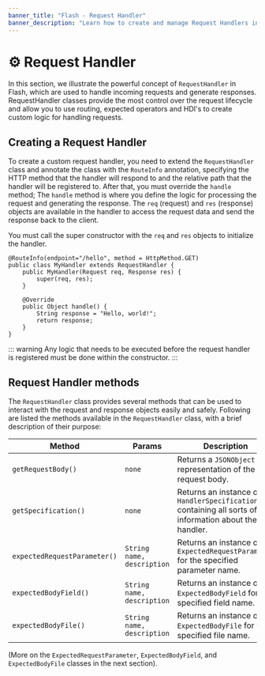 ```yaml
---
banner_title: "Flash - Request Handler"
banner_description: "Learn how to create and manage Request Handlers in Flash."
---
```


# ⚙️ Request Handler

In this section, we illustrate the powerful concept of `RequestHandler` in Flash, which are used to handle incoming requests and generate responses.
RequestHandler classes provide the most control over the request lifecycle and allow you to use routing, expected operators and HDI's to create custom logic for handling requests.

## Creating a Request Handler

To create a custom request handler, you need to extend the `RequestHandler` class and annotate the class with the `RouteInfo` annotation,
specifying the HTTP method that the handler will respond to and the relative path that the handler will be registered to.
After that, you must override the `handle` method;
The `handle` method is where you define the logic for processing the request and generating the response.
The `req` (request) and `res` (response) objects are available in the handler to access the request data and send the response back to the client.

You must call the super constructor with the `req` and `res` objects to initialize the handler.

```java{1,4}
@RouteInfo(endpoint="/hello", method = HttpMethod.GET)
public class MyHandler extends RequestHandler {
    public MyHandler(Request req, Response res) {
        super(req, res);
    }

    @Override
    public Object handle() {
        String response = "Hello, world!";
        return response;
    }
}
```

::: warning
Any logic that needs to be executed before the request handler is registered must be done within the constructor.
:::

## Request Handler methods

The `RequestHandler` class provides several methods that can be used to interact with the request and response objects easily and safely.
Following are listed the methods available in the `RequestHandler` class, with a brief description of their purpose:

| Method                       | Params                     | Description                                                                                          |
|------------------------------|----------------------------|------------------------------------------------------------------------------------------------------|
| `getRequestBody()`           | `none`                     | Returns a `JSONObject` representation of the request body.                                           |
| `getSpecification()`         | `none`                     | Returns an instance of `HandlerSpecification` containing all sorts of information about the handler. |
| `expectedRequestParameter()` | `String name, description` | Returns an instance of `ExpectedRequestParameter` for the specified parameter name.                  |
| `expectedBodyField()`        | `String name, description` | Returns an instance of `ExpectedBodyField` for the specified field name.                             |
| `expectedBodyFile()`         | `String name, description` | Returns an instance of `ExpectedBodyFile` for the specified file name.                               |

(More on the `ExpectedRequestParameter`, `ExpectedBodyField`, and `ExpectedBodyFile` classes in the next section).